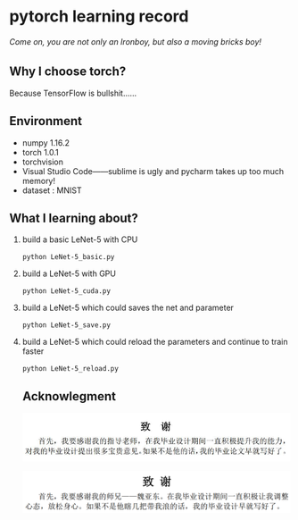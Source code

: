 # pytorch learning record

###### Come on,  you are not only an Ironboy, but also a moving bricks boy!

## Why I choose torch?

Because TensorFlow is bullshit......

## Environment

- numpy 1.16.2
- torch 1.0.1
- torchvision
- Visual Studio Code——sublime is ugly and pycharm takes up too much memory!
- dataset : MNIST

## What I learning about?

1. build a basic LeNet-5 with CPU

   ```
   python LeNet-5_basic.py
   ```

2. build a LeNet-5 with GPU

   ```
   python LeNet-5_cuda.py
   ```

3. build a LeNet-5 which could saves the net and parameter

   ```
   python LeNet-5_save.py
   ```

4. build a LeNet-5 which could reload the parameters and continue to train faster

   ```
   python LeNet-5_reload.py
   ```

   ## Acknowlegment

   ![1](https://github.com/Ironteen/pytorch_learning/blob/master/img/1.jpg)

   ![2](https://github.com/Ironteen/pytorch_learning/blob/master/img/2.png)

